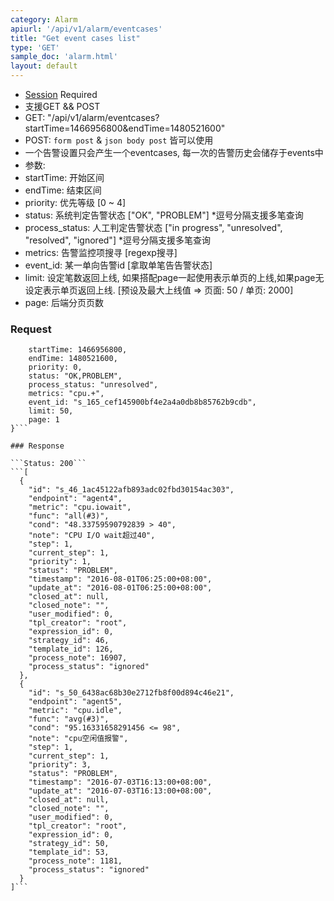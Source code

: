 ```yaml
---
category: Alarm
apiurl: '/api/v1/alarm/eventcases'
title: "Get event cases list"
type: 'GET'
sample_doc: 'alarm.html'
layout: default
---
```


* [Session](#/authentication) Required
* 支援GET && POST
* GET: "/api/v1/alarm/eventcases?startTime=1466956800&endTime=1480521600"
* POST: `form post` & `json body post` 皆可以使用
* 一个告警设置只会产生一个eventcases, 每一次的告警历史会储存于events中
* 参数:
* startTime: 开始区间
* endTime: 结束区间
* priority: 优先等级 [0 ~ 4]
* status: 系统判定告警状态 ["OK", "PROBLEM"] *逗号分隔支援多笔查询
* process_status: 人工判定告警状态 ["in progress", "unresolved", "resolved", "ignored"] *逗号分隔支援多笔查询
* metrics: 告警监控项搜寻 [regexp搜寻]
* event_id: 某一单向告警id [拿取单笔告告警状态]
* limit: 设定笔数返回上线, 如果搭配page一起使用表示单页的上线,如果page无设定表示单页返回上线. [预设及最大上线值 => 页面: 50 / 单页: 2000]
* page: 后端分页页数

### Request

```{
 	startTime: 1466956800,
 	endTime: 1480521600,
 	priority: 0,
 	status: "OK,PROBLEM",
 	process_status: "unresolved",
 	metrics: "cpu.+",
 	event_id: "s_165_cef145900bf4e2a4a0db8b85762b9cdb",
 	limit: 50,
 	page: 1
}```

### Response

```Status: 200```
```[
  {
    "id": "s_46_1ac45122afb893adc02fbd30154ac303",
    "endpoint": "agent4",
    "metric": "cpu.iowait",
    "func": "all(#3)",
    "cond": "48.33759590792839 > 40",
    "note": "CPU I/O wait超过40",
    "step": 1,
    "current_step": 1,
    "priority": 1,
    "status": "PROBLEM",
    "timestamp": "2016-08-01T06:25:00+08:00",
    "update_at": "2016-08-01T06:25:00+08:00",
    "closed_at": null,
    "closed_note": "",
    "user_modified": 0,
    "tpl_creator": "root",
    "expression_id": 0,
    "strategy_id": 46,
    "template_id": 126,
    "process_note": 16907,
    "process_status": "ignored"
  },
  {
    "id": "s_50_6438ac68b30e2712fb8f00d894c46e21",
    "endpoint": "agent5",
    "metric": "cpu.idle",
    "func": "avg(#3)",
    "cond": "95.16331658291456 <= 98",
    "note": "cpu空闲值报警",
    "step": 1,
    "current_step": 1,
    "priority": 3,
    "status": "PROBLEM",
    "timestamp": "2016-07-03T16:13:00+08:00",
    "update_at": "2016-07-03T16:13:00+08:00",
    "closed_at": null,
    "closed_note": "",
    "user_modified": 0,
    "tpl_creator": "root",
    "expression_id": 0,
    "strategy_id": 50,
    "template_id": 53,
    "process_note": 1181,
    "process_status": "ignored"
  }
]```
